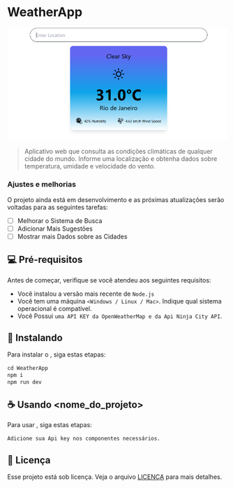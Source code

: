 # WeatherApp

<img src="imagem.png" alt="">

> Aplicativo web que consulta as condições climáticas de qualquer cidade do mundo. Informe uma localização e obtenha dados  sobre temperatura, umidade e velocidade do vento.

### Ajustes e melhorias

O projeto ainda está em desenvolvimento e as próximas atualizações serão voltadas para as seguintes tarefas:

- [ ] Melhorar o Sistema de Busca
- [ ] Adicionar Mais Sugestões
- [ ] Mostrar mais Dados sobre as Cidades

## 💻 Pré-requisitos

Antes de começar, verifique se você atendeu aos seguintes requisitos:

- Você instalou a versão mais recente de `Node.js`
- Você tem uma máquina `<Windows / Linux / Mac>`. Indique qual sistema operacional é compatível.
- Você Possui `uma API KEY da OpenWeatherMap e da Api Ninja City API`.

## 🚀 Instalando <WeatherApp>

Para instalar o <WeatherApp>, siga estas etapas:

```
cd WeatherApp
npm i
npm run dev
```

## ☕ Usando <nome_do_projeto>

Para usar <WeatherApp>, siga estas etapas:

```
Adicione sua Api key nos componentes necessários.

```
## 📝 Licença

Esse projeto está sob licença. Veja o arquivo [LICENÇA](LICENSE.md) para mais detalhes.
